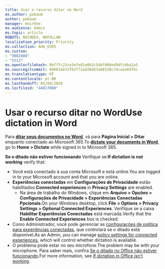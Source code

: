 ```yaml
---
title: Usar o recurso ditar no Word
ms.author: pebaum
author: pebaum
manager: mnirkhe
ms.audience: Admin
ms.topic: article
ROBOTS: NOINDEX, NOFOLLOW
localization_priority: Priority
ms.collection: Adm_O365
ms.custom:
- "9002888"
- "5513"
ms.openlocfilehash: 8bfffc23ce3efe81e0b2c5d4f000ed9dfc0ba1a5
ms.sourcegitcommit: 69663ab72f62f72ad28d43a08328c74caaa697bc
ms.translationtype: HT
ms.contentlocale: pt-BR
ms.lasthandoff: 05/04/2020
ms.locfileid: "44017008"
---
```

# <a name="use-dictation-in-word"></a><span data-ttu-id="cc35a-102">Usar o recurso ditar no Word</span><span class="sxs-lookup"><span data-stu-id="cc35a-102">Use dictation in Word</span></span>

<span data-ttu-id="cc35a-103">Para **[ditar seus documentos no Word](https://support.office.com/article/dictate-your-documents-in-word-3876e05f-3fcc-418f-b8ab-db7ce0d11d3c)**, vá para **Página Inicial > Ditar** enquanto conectado ao Microsoft 365.</span><span class="sxs-lookup"><span data-stu-id="cc35a-103">To **[dictate your documents in Word](https://support.office.com/article/dictate-your-documents-in-word-3876e05f-3fcc-418f-b8ab-db7ce0d11d3c)**, go to **Home > Dictate** while signed in to Microsoft 365.</span></span>

<span data-ttu-id="cc35a-104">**Se o ditado não estiver funcionando** Verifique se:</span><span class="sxs-lookup"><span data-stu-id="cc35a-104">**If dictation is not working** verify that:</span></span>

- <span data-ttu-id="cc35a-105">Você está conectado à sua conta Microsoft e está online.</span><span class="sxs-lookup"><span data-stu-id="cc35a-105">You are logged in to your Microsoft account and that you are online.</span></span>
- <span data-ttu-id="cc35a-106">**Experiências conectadas** em **Configurações de Privacidade** estão habilitados.</span><span class="sxs-lookup"><span data-stu-id="cc35a-106">**Connected experiences** in **Privacy Settings** are enabled.</span></span> 
    - <span data-ttu-id="cc35a-107">Na área de trabalho do Windows, clique em **Arquivo > Opções > Configurações de Privacidade > Experiências Conectadas Ppcionais**.</span><span class="sxs-lookup"><span data-stu-id="cc35a-107">On your Windows desktop, click **File > Options > Privacy Settings > Optional Connected Experiences**.</span></span> <span data-ttu-id="cc35a-108">Verifique se a caixa **Habilitar Experiências Conectadas** está marcada.</span><span class="sxs-lookup"><span data-stu-id="cc35a-108">Verify that the **Enable Connected Experiences** box is checked.</span></span>
- <span data-ttu-id="cc35a-109">Como Administrador, você pode gerenciar as [configurações de política para experiências conectadas](https://docs.microsoft.com/deployoffice/privacy/manage-privacy-controls#policy-settings-for-connected-experiences),  que controlará se o ditado está disponível.</span><span class="sxs-lookup"><span data-stu-id="cc35a-109">As an Admin, you can manage [policy settings for connected experiences](https://docs.microsoft.com/deployoffice/privacy/manage-privacy-controls#policy-settings-for-connected-experiences), which will control whether dictation is available.</span></span>
- <span data-ttu-id="cc35a-110">O problema pode estar no seu microfone.</span><span class="sxs-lookup"><span data-stu-id="cc35a-110">The problem may be with your microphone.</span></span> <span data-ttu-id="cc35a-111">Para saber mais, confira [Se o ditado no Office não estiver funcionando](https://support.office.com/article/If-dictation-in-Office-isn-t-working-3a740b4a-19d5-461c-b59a-d82172707fd4#OfficeVersion=Web).</span><span class="sxs-lookup"><span data-stu-id="cc35a-111">For more information, see [If dictation in Office isn't working](https://support.office.com/article/If-dictation-in-Office-isn-t-working-3a740b4a-19d5-461c-b59a-d82172707fd4#OfficeVersion=Web).</span></span>
